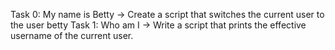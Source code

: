 Task 0: My name is Betty -> Create a script that switches the current user to the user betty
 Task 1: Who am I -> Write a script that prints the effective username of the current user.
